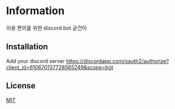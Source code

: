 # Information
이용 편의를 위한 discord bot 굳건이

## Installation
Add your discord server
https://discordapp.com/oauth2/authorize?client_id=610670137728565249&scope=bot



## License
[MIT](https://github.com/Unlcef/DiscordPrivateBot/blob/master/LICENSE)
